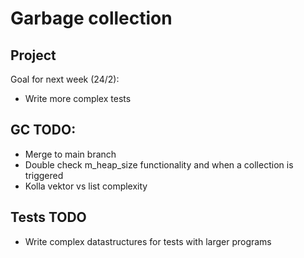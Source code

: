 # Garbage collection

## Project

Goal for next week (24/2):
- Write more complex tests

## GC TODO:
- Merge to main branch
- Double check m_heap_size functionality and when a collection is triggered
- Kolla vektor vs list complexity

## Tests TODO
- Write complex datastructures for tests with larger programs


